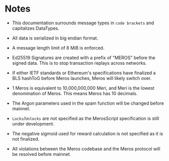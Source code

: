 # Notes

- This documentation surrounds message types in `code brackets` and capitalizes DataTypes.

- All data is serialized in big endian format.
- A message length limit of 8 MiB is enforced.

- Ed25519 Signatures are created with a prefix of "MEROS" before the signed data. This is to stop transaction replays across networks.
- If either IETF standards or Ethereum's specifications have finalized a BLS hashToG before Meros launches, Meros will likely switch over.

- 1 Meros is equivalent to 10,000,000,000 Meri, and Meri is the lowest denomination of Meros. This means Meros has 10 decimals.

- The Argon parameters used in the spam function will be changed before mainnet.
- `Locks`/`Unlocks` are not specified as the MerosScript specification is still under development.
- The negative sigmoid used for reward calculation is not specified as it is not finalized.

- All violations between the Meros codebase and the Meros protocol will be resolved before mainnet.
